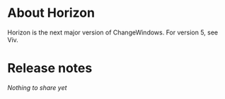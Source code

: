 # About Horizon

Horizon is the next major version of ChangeWindows. For version 5, see Viv.

# Release notes
_Nothing to share yet_